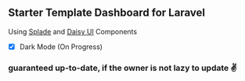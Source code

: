 ## Starter Template Dashboard for Laravel

Using [Splade](https://splade.dev) and [Daisy UI](https://daisyui.com) Components
-   [x] Dark Mode (On Progress)

### guaranteed up-to-date, if the owner is not lazy to update ✌️

